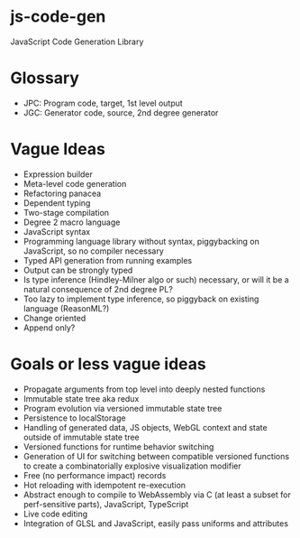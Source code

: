 # js-code-gen
JavaScript Code Generation Library

# Glossary
 - JPC: Program code, target, 1st level output
 - JGC: Generator code, source, 2nd degree generator

# Vague Ideas
 - Expression builder
 - Meta-level code generation
 - Refactoring panacea
 - Dependent typing
 - Two-stage compilation
 - Degree 2 macro language
 - JavaScript syntax
 - Programming language library without syntax, piggybacking on JavaScript, so no compiler necessary
 - Typed API generation from running examples
 - Output can be strongly typed
 - Is type inference (Hindley-Milner algo or such) necessary, or will it be a natural consequence of 2nd degree PL?
 - Too lazy to implement type inference, so piggyback on existing language (ReasonML?)
 - Change oriented
 - Append only?

# Goals or less vague ideas
 - Propagate arguments from top level into deeply nested functions
 - Immutable state tree aka redux
 - Program evolution via versioned immutable state tree
 - Persistence to localStorage
 - Handling of generated data, JS objects, WebGL context and state outside of immutable state tree
 - Versioned functions for runtime behavior switching
 - Generation of UI for switching between compatible versioned functions to create a combinatorially explosive visualization modifier
 - Free (no performance impact) records
 - Hot reloading with idempotent re-execution
 - Abstract enough to compile to WebAssembly via C (at least a subset for perf-sensitive parts), JavaScript, TypeScript
 - Live code editing
 - Integration of GLSL and JavaScript, easily pass uniforms and attributes
